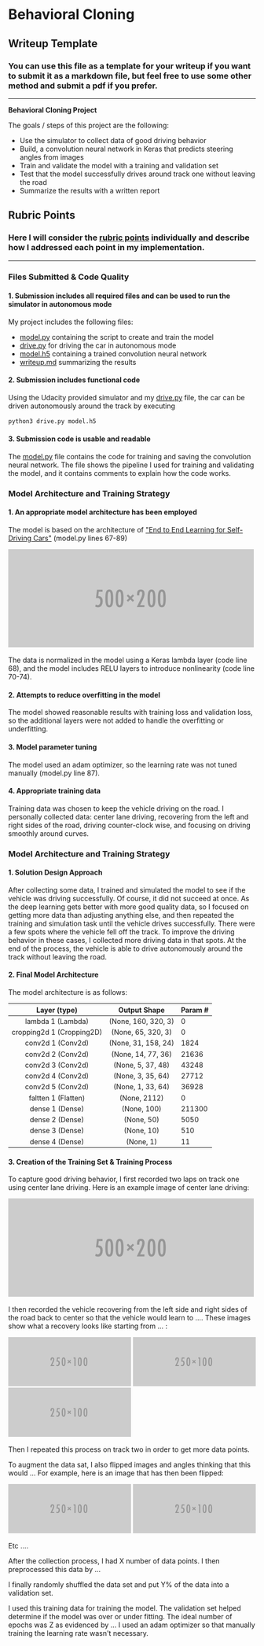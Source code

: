 # **Behavioral Cloning** 

[model.py]: ./model.py
[drive.py]: ./drive.py
[model.h5]: ./model.h5
[writeup.md]: ./writeup.md

## Writeup Template

### You can use this file as a template for your writeup if you want to submit it as a markdown file, but feel free to use some other method and submit a pdf if you prefer.

---

**Behavioral Cloning Project**

The goals / steps of this project are the following:
* Use the simulator to collect data of good driving behavior
* Build, a convolution neural network in Keras that predicts steering angles from images
* Train and validate the model with a training and validation set
* Test that the model successfully drives around track one without leaving the road
* Summarize the results with a written report


[//]: # (Image References)

[image1]: ./examples/placeholder.png "Model Visualization"
[image2]: ./examples/placeholder.png "Grayscaling"
[image3]: ./examples/placeholder_small.png "Recovery Image"
[image4]: ./examples/placeholder_small.png "Recovery Image"
[image5]: ./examples/placeholder_small.png "Recovery Image"
[image6]: ./examples/placeholder_small.png "Normal Image"
[image7]: ./examples/placeholder_small.png "Flipped Image"

## Rubric Points
### Here I will consider the [rubric points](https://review.udacity.com/#!/rubrics/432/view) individually and describe how I addressed each point in my implementation.  

---
### Files Submitted & Code Quality

#### 1. Submission includes all required files and can be used to run the simulator in autonomous mode

My project includes the following files:
* [model.py][model.py] containing the script to create and train the model
* [drive.py][drive.py] for driving the car in autonomous mode
* [model.h5][model.h5] containing a trained convolution neural network 
* [writeup.md][writeup.md] summarizing the results

#### 2. Submission includes functional code
Using the Udacity provided simulator and my [drive.py][drive.py] file, the car can be driven autonomously around the track by executing 
```sh
python3 drive.py model.h5
```

#### 3. Submission code is usable and readable

The [model.py][model.py] file contains the code for training and saving the convolution neural network. The file shows the pipeline I used for training and validating the model, and it contains comments to explain how the code works.

### Model Architecture and Training Strategy

#### 1. An appropriate model architecture has been employed

The model is based on the architecture of ["End to End Learning for Self-Driving Cars"](http://images.nvidia.com/content/tegra/automotive/images/2016/solutions/pdf/end-to-end-dl-using-px.pdf) (model.py lines 67-89) 

![alt text][image1]

The data is normalized in the model using a Keras lambda layer (code line 68), and the model includes RELU layers to introduce nonlinearity (code line 70-74).

#### 2. Attempts to reduce overfitting in the model

The model showed reasonable results with training loss and validation loss, so the additional layers were not added to handle the overfitting or underfitting.

#### 3. Model parameter tuning

The model used an adam optimizer, so the learning rate was not tuned manually (model.py line 87).

#### 4. Appropriate training data

Training data was chosen to keep the vehicle driving on the road. I personally collected data: center lane driving, recovering from the left and right sides of the road, driving counter-clock wise, and focusing on driving smoothly around curves.

### Model Architecture and Training Strategy

#### 1. Solution Design Approach

After collecting some data, I trained and simulated the model to see if the vehicle was driving successfully. Of course, it did not succeed at once. As the deep learning gets better with more good quality data, so I focused on getting more data than adjusting anything else, and then repeated the training and simulation task until the vehicle drives successfully. There were a few spots where the vehicle fell off the track. To improve the driving behavior in these cases, I collected more driving data in that spots.
At the end of the process, the vehicle is able to drive autonomously around the track without leaving the road.

#### 2. Final Model Architecture

The model architecture is as follows:

| Layer (type)         		   |     Output Shape	        					|   Param # |
|:--------------------------:|:----------------------------------:|:----------| 
| lambda 1 (Lambda)   		   | (None, 160, 320, 3)   							| 0         |
| cropping2d 1 (Cropping2D)  | (None, 65, 320, 3) 	              | 0         |
| conv2d 1 (Conv2d)	 				 | (None, 31, 158, 24)								| 1824      |
| conv2d 2 (Conv2d)	 				 | (None, 14, 77, 36)	 	 	   					| 21636     |
| conv2d 3 (Conv2d)	 				 | (None, 5, 37, 48)								  | 43248     |
| conv2d 4 (Conv2d)	 				 | (None, 3, 35, 64)	   							| 27712     |
| conv2d 5 (Conv2d)	 				 | (None, 1, 33, 64)								  | 36928     |
| faltten 1 (Flatten)        | (None, 2112)	                      | 0         |
| dense 1 (Dense)	         	 | (None, 100)       									| 211300    |
| dense 2 (Dense)	         	 | (None, 50)       									| 5050      |
| dense 3 (Dense)	         	 | (None, 10)       									| 510       |
| dense 4 (Dense)	         	 | (None, 1)        									| 11        |

#### 3. Creation of the Training Set & Training Process

To capture good driving behavior, I first recorded two laps on track one using center lane driving. Here is an example image of center lane driving:

![alt text][image2]

I then recorded the vehicle recovering from the left side and right sides of the road back to center so that the vehicle would learn to .... These images show what a recovery looks like starting from ... :

![alt text][image3]
![alt text][image4]
![alt text][image5]

Then I repeated this process on track two in order to get more data points.

To augment the data sat, I also flipped images and angles thinking that this would ... For example, here is an image that has then been flipped:

![alt text][image6]
![alt text][image7]

Etc ....

After the collection process, I had X number of data points. I then preprocessed this data by ...


I finally randomly shuffled the data set and put Y% of the data into a validation set. 

I used this training data for training the model. The validation set helped determine if the model was over or under fitting. The ideal number of epochs was Z as evidenced by ... I used an adam optimizer so that manually training the learning rate wasn't necessary.
